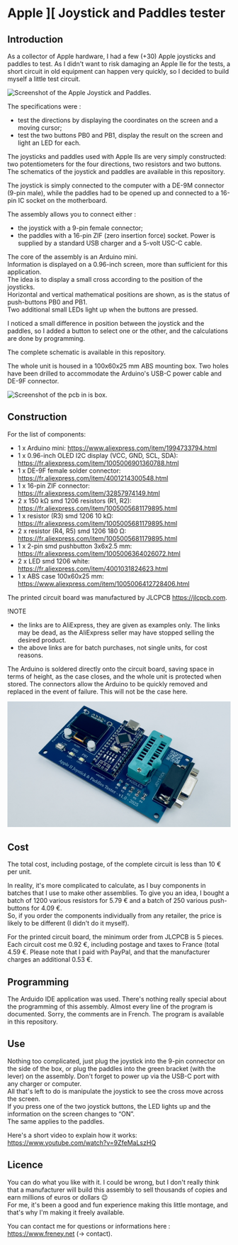 # Apple ][ Joystick and Paddles tester

## Introduction

As a collector of Apple hardware, I had a few (+30) Apple joysticks and paddles to test. As I didn't want to risk damaging an Apple IIe for the tests, a short circuit in old equipment can happen very quickly, so I decided to build myself a little test circuit.

![Screenshot of the Apple Joystick and Paddles.](/pictures/joystick_and_paddles.jpg)


The specifications were :
- test the directions by displaying the coordinates on the screen and a moving cursor;
- test the two buttons PB0 and PB1, display the result on the screen and light an LED for each.

The joysticks and paddles used with Apple IIs are very simply constructed: two potentiometers for the four directions, two resistors and two buttons. The schematics of the joystick and paddles are available in this repository.

The joystick is simply connected to the computer with a DE-9M connector (9-pin male), while the paddles had to be opened up and connected to a 16-pin IC socket on the motherboard.

The assembly allows you to connect either :
- the joystick with a 9-pin female connector;
- the paddles with a 16-pin ZIF (zero insertion force) socket.
Power is supplied by a standard USB charger and a 5-volt USC-C cable.

The core of the assembly is an Arduino mini.\
Information is displayed on a 0.96-inch screen, more than sufficient for this application.\
The idea is to display a small cross according to the position of the joysticks.\
Horizontal and vertical mathematical positions are shown, as is the status of push-buttons PB0 and PB1.\
Two additional small LEDs light up when the buttons are pressed.

I noticed a small difference in position between the joystick and the paddles, so I added a button to select one or the other, and the calculations are done by programming.

The complete schematic is available in this repository.

The whole unit is housed in a 100x60x25 mm ABS mounting box. Two holes have been drilled to accommodate the Arduino's USB-C power cable and DE-9F connector.


![Screenshot of the pcb in is box.](/pictures/Testeur_Joystick_boitier_complet.jpg)


## Construction

For the list of components:

- 1 x Arduino mini: https://www.aliexpress.com/item/1994733794.html
- 1 x 0.96-inch OLED I2C display (VCC, GND, SCL, SDA): https://fr.aliexpress.com/item/1005006901360788.html
- 1 x DE-9F female solder connector: https://fr.aliexpress.com/item/4001214300548.html
- 1 x 16-pin ZIF connector: https://fr.aliexpress.com/item/32857974149.html
- 2 x 150 kΩ smd 1206 resistors (R1, R2): https://fr.aliexpress.com/item/1005005681179895.html
- 1 x resistor (R3) smd 1206 10 kΩ: https://fr.aliexpress.com/item/1005005681179895.html
- 2 x resistor (R4, R5) smd 1206 180 Ω: https://fr.aliexpress.com/item/1005005681179895.html
- 1 x 2-pin smd pushbutton 3x6x2.5 mm: https://fr.aliexpress.com/item/1005006364026072.html
- 2 x LED smd 1206 white: https://fr.aliexpress.com/item/4001031824623.html
- 1 x ABS case 100x60x25 mm: https://www.aliexpress.com/item/1005006412728406.html

The printed circuit board was manufactured by JLCPCB https://jlcpcb.com.

!NOTE
- the links are to AliExpress, they are given as examples only. The links may be dead, as the AliExpress seller may have stopped selling the desired product.
- the above links are for batch purchases, not single units, for cost reasons.

The Arduino is soldered directly onto the circuit board, saving space in terms of height, as the case closes, and the whole unit is protected when stored. The connectors allow the Arduino to be quickly removed and replaced in the event of failure. This will not be the case here.

![Screenshot of the pcb.](/pictures/Testeur_Joystick_composants.jpg)


## Cost

The total cost, including postage, of the complete circuit is less than 10 € per unit.

In reality, it's more complicated to calculate, as I buy components in batches that I use to make other assemblies. To give you an idea, I bought a batch of 1200 various resistors for 5.79 € and a batch of 250 various push-buttons for 4.09 €.\
So, if you order the components individually from any retailer, the price is likely to be different (I didn't do it myself).

For the printed circuit board, the minimum order from JLCPCB is 5 pieces. Each circuit cost me 0.92 €, including postage and taxes to France (total 4.59 €. Please note that I paid with PayPal, and that the manufacturer charges an additional 0.53 €.


## Programming

The Arduido IDE application was used. There's nothing really special about the programming of this assembly. Almost every line of the program is documented. Sorry, the comments are in French. The program is available in this repository.


## Use

Nothing too complicated, just plug the joystick into the 9-pin connector on the side of the box, or plug the paddles into the green bracket (with the lever) on the assembly.
Don't forget to power up via the USB-C port with any charger or computer.\
All that's left to do is manipulate the joystick to see the cross move across the screen.\
If you press one of the two joystick buttons, the LED lights up and the information on the screen changes to “ON”.\
The same applies to the paddles.

Here's a short video to explain how it works:
https://www.youtube.com/watch?v=9ZfeMaLszHQ


## Licence

You can do what you like with it. I could be wrong, but I don't really think that a manufacturer will build this assembly to sell thousands of copies and earn millions of euros or dollars :wink:\
For me, it's been a good and fun experience making this little montage, and that's why I'm making it freely available. 

You can contact me for questions or informations here : https://www.freney.net (-> contact).


